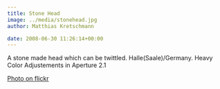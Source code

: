 ```yaml
---
title: Stone Head
image: ../media/stonehead.jpg
author: Matthias Kretschmann

date: 2008-06-30 11:26:14+00:00
---
```


A stone made head which can be twittled. Halle(Saale)/Germany. Heavy Color Adjustements in Aperture 2.1

[Photo on flickr](http://www.flickr.com/photos/krema/2664367058)
